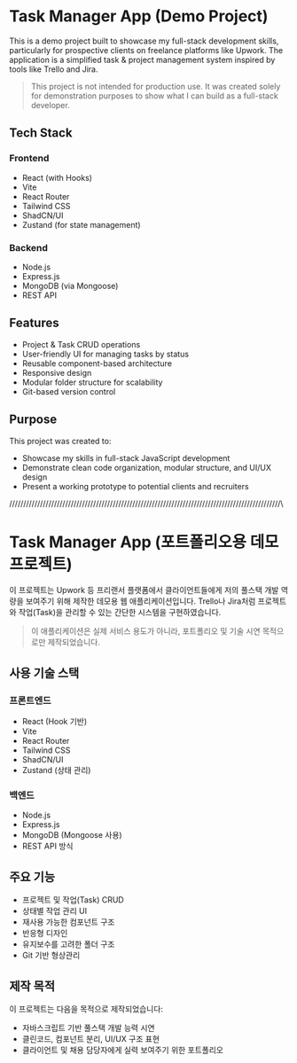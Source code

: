 # Task Manager App (Demo Project)

This is a demo project built to showcase my full-stack development skills, particularly for prospective clients on freelance platforms like Upwork. The application is a simplified task & project management system inspired by tools like Trello and Jira.

>  This project is not intended for production use. It was created solely for demonstration purposes to show what I can build as a full-stack developer.

## Tech Stack

  ### Frontend
  - React (with Hooks)
  - Vite
  - React Router
  - Tailwind CSS
  - ShadCN/UI
  - Zustand (for state management)
  
  ### Backend
  - Node.js
  - Express.js
  - MongoDB (via Mongoose)
  - REST API
    

## Features

- Project & Task CRUD operations
- User-friendly UI for managing tasks by status
- Reusable component-based architecture
- Responsive design
- Modular folder structure for scalability
- Git-based version control


## Purpose

This project was created to:
- Showcase my skills in full-stack JavaScript development
- Demonstrate clean code organization, modular structure, and UI/UX design
- Present a working prototype to potential clients and recruiters

/////////////////////////////////////////////////////////////////////////////////////////////////\

# Task Manager App (포트폴리오용 데모 프로젝트)

이 프로젝트는 Upwork 등 프리랜서 플랫폼에서 클라이언트들에게 저의 풀스택 개발 역량을 보여주기 위해 제작한 데모용 웹 애플리케이션입니다. Trello나 Jira처럼 프로젝트와 작업(Task)을 관리할 수 있는 간단한 시스템을 구현하였습니다.

> 이 애플리케이션은 실제 서비스 용도가 아니라, 포트폴리오 및 기술 시연 목적으로만 제작되었습니다.

## 사용 기술 스택

  ### 프론트엔드
  - React (Hook 기반)
  - Vite
  - React Router
  - Tailwind CSS
  - ShadCN/UI
  - Zustand (상태 관리)
  
  ### 백엔드
  - Node.js
  - Express.js
  - MongoDB (Mongoose 사용)
  - REST API 방식

##  주요 기능

- 프로젝트 및 작업(Task) CRUD
- 상태별 작업 관리 UI
- 재사용 가능한 컴포넌트 구조
- 반응형 디자인
- 유지보수를 고려한 폴더 구조
- Git 기반 형상관리


## 제작 목적

이 프로젝트는 다음을 목적으로 제작되었습니다:
- 자바스크립트 기반 풀스택 개발 능력 시연
- 클린코드, 컴포넌트 분리, UI/UX 구조 표현
- 클라이언트 및 채용 담당자에게 실력 보여주기 위한 포트폴리오


